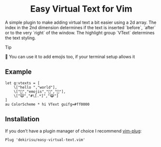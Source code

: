 <h1 style="text-align:center">Easy Virtual Text for Vim</h1>
A simple plugin to make adding virtual text a bit easier using a 2d array. The index in the 2nd dimension determines if the text is inserted `before`, `after` or to the very `right` of the window. The highlight group `VText` determines the text styling.

> [!TIP]
> 🦆 You can use it to add emojis too, if your terminal setup allows it

## Example
```viml
let g:vtexts = [
    \["hello ","world"],
    \["🐳","emojis","🐪","🦀"],
    \["🙀","#\[.*]","😹"]
]
au ColorScheme * hi VText guifg=#ff0000
```

## Installation

If you don’t have a plugin manager of choice I recommend [vim-plug](https://github.com/junegunn/vim-plug):

```viml
Plug 'dekirisu/easy-virtual-text.vim'
```
